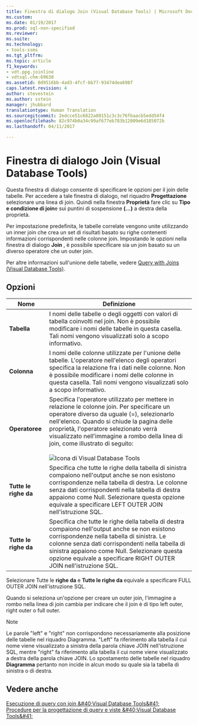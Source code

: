 ```yaml
---
title: Finestra di dialogo Join (Visual Database Tools) | Microsoft Docs
ms.custom: 
ms.date: 01/19/2017
ms.prod: sql-non-specified
ms.reviewer: 
ms.suite: 
ms.technology:
- tools-ssms
ms.tgt_pltfrm: 
ms.topic: article
f1_keywords:
- vdt.ppg.joinline
- vdtsql.chm:69638
ms.assetid: 0d9516bb-4ad3-4fcf-bb77-93474dea698f
caps.latest.revision: 4
author: stevestein
ms.author: sstein
manager: jhubbard
translationtype: Human Translation
ms.sourcegitcommit: 2edcce51c6822a89151c3c3c76fbaacb5edd54f4
ms.openlocfilehash: 82c974b0a34c99af677eb783b12809e6d185072b
ms.lasthandoff: 04/11/2017

---
```

# <a name="join-dialog-box-visual-database-tools"></a>Finestra di dialogo Join (Visual Database Tools)
Questa finestra di dialogo consente di specificare le opzioni per il join delle tabelle. Per accedere a tale finestra di dialogo, nel riquadro **Progettazione** selezionare una linea di join. Quindi nella finestra **Proprietà** fare clic su **Tipo e condizione di join**e sui puntini di sospensione **(…)** a destra della proprietà.  
  
Per impostazione predefinita, le tabelle correlate vengono unite utilizzando un inner join che crea un set di risultati basato su righe contenenti informazioni corrispondenti nelle colonne join. Impostando le opzioni nella finestra di dialogo **Join** , è possibile specificare sia un join basato su un diverso operatore che un outer join.  
  
Per altre informazioni sull'unione delle tabelle, vedere [Query with Joins &#40;Visual Database Tools&#41;](../../ssms/visual-db-tools/query-with-joins-visual-database-tools.md).  
  
## <a name="options"></a>Opzioni  
  
|**Nome**|**Definizione**|  
|------------|------------------|  
|**Tabella**|I nomi delle tabelle o degli oggetti con valori di tabella coinvolti nel join. Non è possibile modificare i nomi delle tabelle in questa casella. Tali nomi vengono visualizzati solo a scopo informativo.|  
|**Colonna**|I nomi delle colonne utilizzate per l'unione delle tabelle. L'operatore nell'elenco degli operatori specifica la relazione fra i dati nelle colonne. Non è possibile modificare i nomi delle colonne in questa casella. Tali nomi vengono visualizzati solo a scopo informativo.|  
|**Operatoree**|Specifica l'operatore utilizzato per mettere in relazione le colonne join. Per specificare un operatore diverso da uguale (=), selezionarlo nell'elenco. Quando si chiude la pagina delle proprietà, l'operatore selezionato verrà visualizzato nell'immagine a rombo della linea di join, come illustrato di seguito:<br /><br />![Icona di Visual Database Tools](../../ssms/visual-db-tools/media/dv3wbii.gif "Visual Database Tools icon")|  
|**Tutte le righe da <table1>**|Specifica che tutte le righe della tabella di sinistra compaiono nell'output anche se non esistono corrispondenze nella tabella di destra. Le colonne senza dati corrispondenti nella tabella di destra appaiono come Null. Selezionare questa opzione equivale a specificare LEFT OUTER JOIN nell'istruzione SQL.|  
|**Tutte le righe da <table2>**|Specifica che tutte le righe della tabella di destra compaiono nell'output anche se non esistono corrispondenze nella tabella di sinistra. Le colonne senza dati corrispondenti nella tabella di sinistra appaiono come Null. Selezionare questa opzione equivale a specificare RIGHT OUTER JOIN nell'istruzione SQL.|  
  
Selezionare Tutte le **righe da<table1>** e **Tutte le righe da <table2>** equivale a specificare FULL OUTER JOIN nell'istruzione SQL.  
  
Quando si seleziona un'opzione per creare un outer join, l'immagine a rombo nella linea di join cambia per indicare che il join è di tipo left outer, right outer o full outer.  
  
> [!NOTE]  
> Le parole "left" e "right" non corrispondono necessariamente alla posizione delle tabelle nel riquadro Diagramma. "Left" fa riferimento alla tabella il cui nome viene visualizzato a sinistra della parola chiave JOIN nell'istruzione SQL, mentre "right" fa riferimento alla tabella il cui nome viene visualizzato a destra della parola chiave JOIN. Lo spostamento delle tabelle nel riquadro **Diagramma** pertanto non incide in alcun modo su quale sia la tabella di sinistra o di destra.  
  
## <a name="see-also"></a>Vedere anche  
[Esecuzione di query con join &amp;#40;Visual Database Tools&amp;#41;](../../ssms/visual-db-tools/query-with-joins-visual-database-tools.md)  
[Procedure per la progettazione di query e viste &amp;#40;Visual Database Tools&amp;#41;](../../ssms/visual-db-tools/design-queries-and-views-how-to-topics-visual-database-tools.md)  
  

